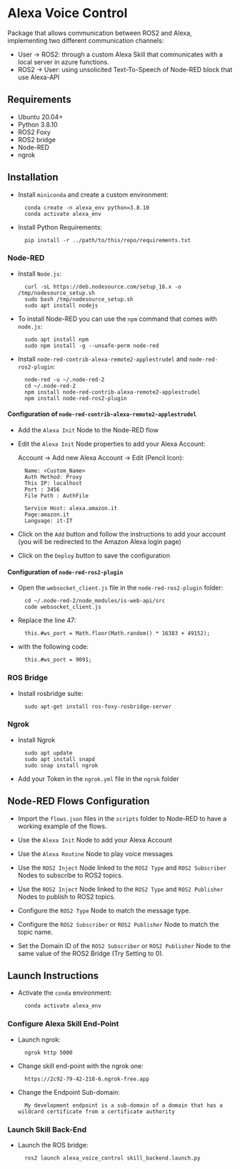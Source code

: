 # Alexa Voice Control

Package that allows communication between ROS2 and Alexa, implementing two different communication channels:

- User &rarr; ROS2: through a custom Alexa Skill that communicates with a local server in azure functions.
- ROS2 &rarr; User: using unsolicited Text-To-Speech of Node-RED block that use Alexa-API

## Requirements

- Ubuntu 20.04+
- Python 3.8.10
- ROS2 Foxy
- ROS2 bridge
- Node-RED
- ngrok

## Installation

- Install `miniconda` and create a custom environment:

        conda create -n alexa_env python=3.8.10
        conda activate alexa_env

- Install Python Requirements:

        pip install -r ../path/to/this/repo/requirements.txt

### Node-RED

- Install `Node.js`:

        curl -sL https://deb.nodesource.com/setup_16.x -o /tmp/nodesource_setup.sh
        sudo bash /tmp/nodesource_setup.sh
        sudo apt install nodejs

- To install Node-RED you can use the `npm` command that comes with `node.js`:

        sudo apt install npm
        sudo npm install -g --unsafe-perm node-red

- Install `node-red-contrib-alexa-remote2-applestrudel` and `node-red-ros2-plugin`:

        node-red -u ~/.node-red-2
        cd ~/.node-red-2
        npm install node-red-contrib-alexa-remote2-applestrudel 
        npm install node-red-ros2-plugin

#### Configuration of `node-red-contrib-alexa-remote2-applestrudel`

- Add the `Alexa Init` Node to the Node-RED flow

- Edit the `Alexa Init` Node properties to add your Alexa Account:

    Account &rarr; Add new Alexa Account &rarr; Edit (Pencil Icon):

        Name: <Custom_Name>
        Auth Method: Proxy
        This IP: localhost
        Port : 3456
        File Path : AuthFile
        
        Service Host: alexa.amazon.it
        Page:amazon.it
        Language: it-IT

- Click on the `Add` button and follow the instructions to add your account (you will be redirected to the Amazon Alexa login page)

- Click on the `Deploy` button to save the configuration

#### Configuration of `node-red-ros2-plugin`

- Open the `websocket_client.js` file in the `node-red-ros2-plugin` folder:

        cd ~/.node-red-2/node_modules/is-web-api/src
        code websocket_client.js

- Replace the line 47:

        this.#ws_port = Math.floor(Math.random() * 16383 + 49152);

- with the following code:

        this.#ws_port = 9091;

### ROS Bridge

- Install rosbridge suite:

        sudo apt-get install ros-foxy-rosbridge-server

### Ngrok

- Install Ngrok
  
        sudo apt update
        sudo apt install snapd
        sudo snap install ngrok

- Add your Token in the `ngrok.yml` file in the `ngrok` folder

## Node-RED Flows Configuration

- Import the `flows.json` files in the `scripts` folder to Node-RED to have a working example of the flows.

- Use the `Alexa Init` Node to add your Alexa Account
- Use the `Alexa Routine` Node to play voice messages

- Use the `ROS2 Inject` Node linked to the `ROS2 Type` and `ROS2 Subscriber` Nodes to subscribe to ROS2 topics.
- Use the `ROS2 Inject` Node linked to the `ROS2 Type` and `ROS2 Publisher` Nodes to publish to ROS2 topics.
- Configure the `ROS2 Type` Node to match the message type.
- Configure the `ROS2 Subscriber` or `ROS2 Publisher` Node to match the topic name.
- Set the Domain ID of the `ROS2 Subscriber` or `ROS2 Publisher` Node to the same value of the ROS2 Bridge (Try Setting to 0).

## Launch Instructions

- Activate the `conda` environment:

        conda activate alexa_env

### Configure Alexa Skill End-Point

- Launch ngrok:
  
        ngrok http 5000

- Change skill end-point with the ngrok one:

        https://2c92-79-42-218-6.ngrok-free.app

- Change the Endpoint Sub-domain:

        My development endpoint is a sub-domain of a domain that has a wildcard certificate from a certificate authority

### Launch Skill Back-End

- Launch the ROS bridge:

        ros2 launch alexa_voice_control skill_backend.launch.py
